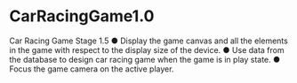 # CarRacingGame1.0
Car Racing Game Stage 1.5
● Display the game canvas and all the elements in the game with respect to the display size of the   device.
● Use data from the database to design car racing game when the game is in play state.
● Focus the game camera on the active player.

